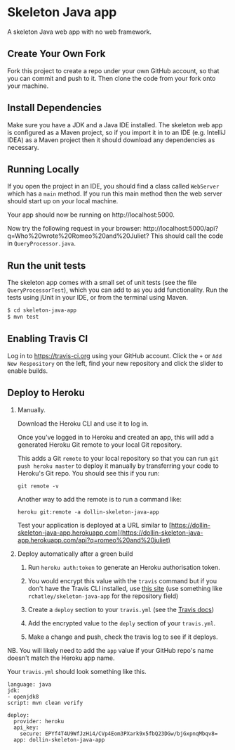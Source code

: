 # Skeleton Java app

A skeleton Java web app with no web framework.

## Create Your Own Fork

Fork this project to create a repo under your own GitHub account, so that you can commit and push to it.
Then clone the code from your fork onto your machine.


## Install Dependencies

Make sure you have a JDK and a Java IDE installed. The skeleton web app is configured as a Maven project,
so if you import it in to an IDE (e.g. IntelliJ IDEA) as a Maven project then it should download any
dependencies as necessary.


## Running Locally

If you open the project in an IDE, you should find a class called `WebServer` which has a `main` method.
If you run this main method then the web server should start up on your local machine.


Your app should now be running on http://localhost:5000.

Now try the following request in your browser: http://localhost:5000/api?q=Who%20wrote%20Romeo%20and%20Juliet?
This should call the code in `QueryProcessor.java`.


## Run the unit tests

The skeleton app comes with a small set of unit tests (see the file `QueryProcessorTest`), which you can add to as you 
add functionality. Run the tests using jUnit in your IDE, or from the terminal using Maven.

```sh
$ cd skeleton-java-app
$ mvn test
```


## Enabling Travis CI

Log in to https://travis-ci.org using your GitHub account. Click the `+` or `Add New Respository` on the left, find your new repository and click the slider to enable builds.


## Deploy to Heroku

1. Manually.

	Download the Heroku CLI and use it to log in.

	Once you've logged in to Heroku and created an app, this will add a generated Heroku Git remote to your local Git repository.

    This adds a Git `remote` to your local repository so that you can run `git push heroku master` to deploy it manually by transferring your code to Heroku's Git repo. You should see this if you run:

	```
    git remote -v
    ```

    Another way to add the remote is to run a command like:
    
    ```
    heroku git:remote -a dollin-skeleton-java-app
    ```

    Test your application is deployed at a URL similar to [https://dollin-skeleton-java-app.herokuapp.com](https://dollin-skeleton-java-app.herokuapp.com/api?q=romeo%20and%20juliet)
    
2. Deploy automatically after a green build

    1. Run `heroku auth:token` to generate an Heroku authorisation token. 
    1. You would encrypt this value with the `travis` command but if you don't have the Travis CLI installed, use [this site](http://rkh.github.io/travis-encrypt/public/index.html) (use something like `rchatley/skeleton-java-app` for the repository field)
    
    1. Create a `deploy` section to your `travis.yml` (see the [Travis docs](https://docs.travis-ci.com/user/deployment/heroku/))
    1. Add the encrypted value to the `deply` section of your `travis.yml`.
    1. Make a change and push, check the travis log to see if it deploys.
    
NB. You will likely need to add the `app` value if your GitHub repo's name doesn't match the Heroku app name. 

Your `travis.yml` should look something like this.

```
language: java
jdk:
- openjdk8
script: mvn clean verify

deploy:
  provider: heroku
  api_key:
    secure: EPYf4T4U9WfJzHi4/CVp4Eom3PXark9x5fbQ23DGw/bjGxpnqMbqv8=
  app: dollin-skeleton-java-app
```